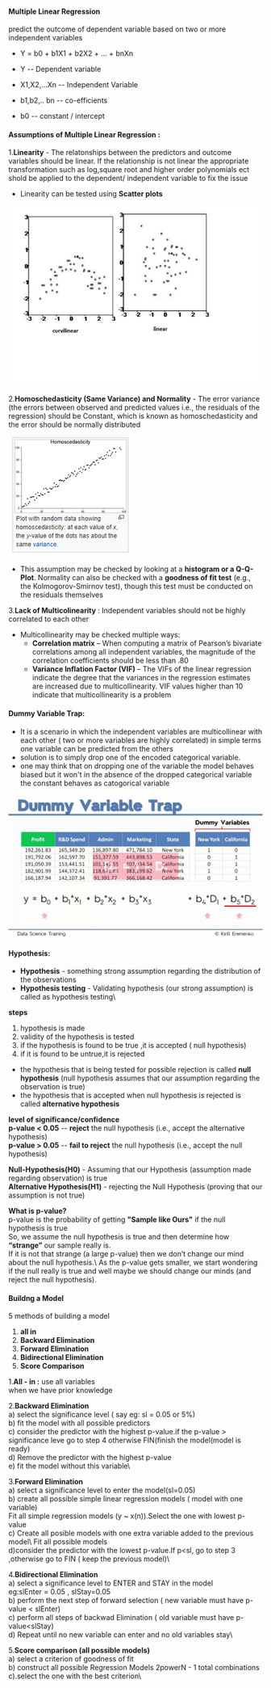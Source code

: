 #### Multiple Linear Regression
predict the outcome of dependent variable based on two or more independent variables

* Y = b0 + b1X1 + b2X2 + ... + bnXn

* Y   -- Dependent variable
* X1,X2,...Xn  -- Independent Variable
* b1,b2,.. bn  -- co-efficients
* b0  -- constant / intercept

#### Assumptions of Multiple Linear Regression :

1.**Linearity** -
The relatonships between the predictors and outcome variables should be linear.
If the relationship is not linear the appropriate transformation such as log,square root and higher order polynomials ect shold
be applied to the dependent/ independent variable to fix the issue
* Linearity can be tested using **Scatter plots**

![](Images/Linearity_check.png)

2.**Homoschedasticity (Same Variance) and Normality** -
The error variance (the errors between observed and predicted values i.e., the residuals of the regression) should be Constant,
which is known as homoschedasticity and the error should be normally distributed

![](Images/Homoschedasticity.PNG)

* This assumption may be checked by looking at a **histogram or a Q-Q-Plot**.
  Normality can also be checked with a **goodness of fit test** (e.g., the Kolmogorov-Smirnov test), though this test must be conducted on the residuals themselves

3.**Lack of Multicolinearity** : Independent variables should not be highly correlated to each other
* Multicollinearity may be checked multiple ways:
   * **Correlation matrix** – When computing a matrix of Pearson’s bivariate correlations among all independent variables, 
     the magnitude of the correlation coefficients should be less than .80
   * **Variance Inflation Factor (VIF)** – The VIFs of the linear regression indicate the degree that the variances in the regression estimates 
     are increased due to multicollinearity. VIF values higher than 10 indicate that multicollinearity is a problem
#### Dummy Variable Trap:
* It is a scenario in which the independent variables are multicollinear with each other ( two or more variables are highly correlated)
  in simple terms one variable can be predicted from the others
* solution is to simply drop one of the encoded categorical variable.
* one may think that on dropping one of the variable the model behaves  biased  but it won't
 in the absence of the dropped categorical variable the constant behaves as catogorical variable
 
 ![](Images/dummyVariableTrap.jpg)
#### Hypothesis:
* **Hypothesis**         - something strong assumption  regarding the distribution of the observations
* **Hypothesis testing** - Validating  hypothesis (our strong assumption) is called as hypothesis testing\

**steps**
1. hypothesis is made
2. validity of the hypothesis is tested
3. if the hypothesis is found to be true ,it is accepted ( null hypothesis)
4. if it is found to be untrue,it is rejected 
-  the hypothesis that is being tested for possible rejection is called **null hypothesis** (null hypothesis assumes that our assumption regarding the observation is true)
- the hypothesis that is accepted when null hypothesis is rejected is called **alternative hypothesis**

**level of significance/confidence**\
**p-value < 0.05** --  **reject** the null hypothesis (i.e., accept the alternative hypothesis)\
**p-value > 0.05**  -- **fail to reject** the null hypothesis (i.e., accept the null hypothesis)

**Null-Hypothesis(H0)**         - Assuming that our Hypothesis (assumption made regarding observation) is true\
**Alternative Hypothesis(H1)**  - rejecting the Null Hypothesis (proving that our assumption is not true)

**What is p-value?**\
p-value is the probability of getting **"Sample like Ours"** if the null hypothesis is true\
So, we assume the null hypothesis is true and then determine how **“strange”** our sample really is.\
If it is not that strange (a large p-value) then we don’t change our mind about the null hypothesis.\ 
As the p-value gets smaller, we start wondering if the null really is true and well maybe we should change our minds (and reject the null hypothesis).

#### Buildng a Model
5 methods of building a model
1. **all in**
2. **Backward Elimination**
3. **Forward Elimination**
4. **Bidirectional Elimination**
5. **Score Comparison**

1.**All - in :** use all variables\
when we have prior knowledge

2.**Backward Elimination**\
a) select the significance level ( say eg: sl = 0.05 or 5%)\
b) fit the model with all possible predictors\
c) consider the predictor with the highest p-value.if the p-value > significance leve go to step 4 otherwise FIN(finish the model(model is ready)\
d) Remove the predictor with the highest p-value\
e) fit the model without this variable\

3.**Forward Elimination**\
a) select a significance level to enter the model(sl=0.05)\
b) create all possible simple linear regression models ( model with one variable)\
   Fit all simple regression models (y ~ x(n)).Select the one with lowest p-value\
c) Create all posible models with one extra variable added to the previous model\ 
   Fit all possible models\
d)consider the predictor with the lowest p-value.If p<sl, go to step 3 ,otherwise go to FIN ( keep the previous model)\

4.**Bidirectional Elimination**\
a) select a significance level to ENTER and STAY in the model\
   eg:slEnter = 0.05 , slStay=0.05\
b) perform the next step of forward selection ( new variable must have p-value < slEnter)\
c) perform all steps of backwad Elimination ( old variable must have p-value<slStay)\
d) Repeat until no new variable can enter and no old variables stay\

5.**Score comparison (all possible models)**\
a) select a criterion of goodness of fit\
b) construct all possible Regression Models 2powerN - 1 total combinations\
c).select the one with the best criterion\
